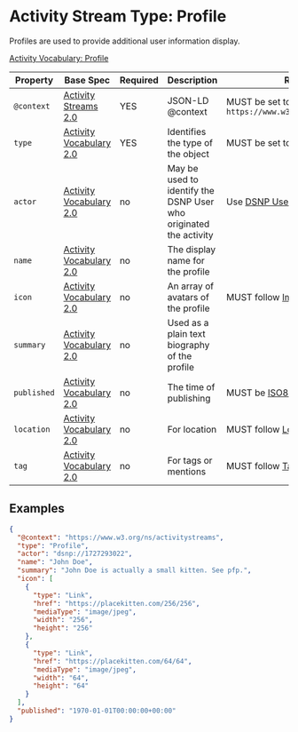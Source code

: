 # Activity Stream Type: Profile

Profiles are used to provide additional user information display.

[Activity Vocabulary: Profile](https://www.w3.org/TR/activitystreams-vocabulary/#dfn-profile)


| Property | Base Spec | Required | Description | Restrictions |
| --- | --- | --- | --- | --- |
| `@context` | [Activity Streams 2.0](https://www.w3.org/TR/activitystreams-core/#jsonld) | YES | JSON-LD @context | MUST be set to `https://www.w3.org/ns/activitystreams` |
| `type` | [Activity Vocabulary 2.0](https://www.w3.org/TR/activitystreams-vocabulary/#dfn-type) | YES | Identifies the type of the object | MUST be set to `Profile` |
| `actor` | [Activity Vocabulary 2.0](https://www.w3.org/TR/activitystreams-vocabulary/#dfn-actor) | no | May be used to identify the DSNP User who originated the activity | Use [DSNP User URI](../DSNP/Identifiers.md#dsnp-user-uri) |
| `name` | [Activity Vocabulary 2.0](https://www.w3.org/TR/activitystreams-vocabulary/#dfn-name) | no | The display name for the profile |  |
| `icon` | [Activity Vocabulary 2.0](https://www.w3.org/TR/activitystreams-vocabulary/#dfn-icon) | no | An array of avatars of the profile | MUST follow [Image Link Type](../Associated/Attachments.md#image-link) |
| `summary` | [Activity Vocabulary 2.0](https://www.w3.org/TR/activitystreams-vocabulary/#dfn-summary) | no | Used as a plain text biography of the profile |  |
| `published` | [Activity Vocabulary 2.0](https://www.w3.org/TR/activitystreams-vocabulary/#dfn-published) | no | The time of publishing | MUST be [ISO8601](https://www.iso.org/iso-8601-date-and-time-format.html) |
| `location` | [Activity Vocabulary 2.0](https://www.w3.org/TR/activitystreams-vocabulary/#dfn-location) | no | For location | MUST follow [Location Type](../Associated/Location.md) |
| `tag` | [Activity Vocabulary 2.0](https://www.w3.org/TR/activitystreams-vocabulary/#dfn-tag) | no | For tags or mentions | MUST follow [Tag Type](../Associated/Tag.md) |

## Examples

```json
{
  "@context": "https://www.w3.org/ns/activitystreams",
  "type": "Profile",
  "actor": "dsnp://1727293022", 
  "name": "John Doe",
  "summary": "John Doe is actually a small kitten. See pfp.",
  "icon": [
    {
      "type": "Link",
      "href": "https://placekitten.com/256/256",
      "mediaType": "image/jpeg",
      "width": "256",
      "height": "256"
    },
    {
      "type": "Link",
      "href": "https://placekitten.com/64/64",
      "mediaType": "image/jpeg",
      "width": "64",
      "height": "64"
    }
  ],
  "published": "1970-01-01T00:00:00+00:00"
}
```
